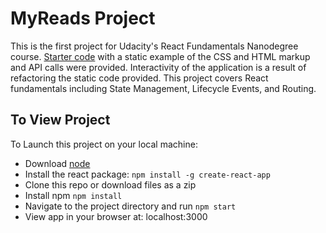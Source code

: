 # MyReads Project

This is the first project for Udacity's React Fundamentals Nanodegree course. [Starter code](https://github.com/udacity/reactnd-project-myreads-starter) with a static example of the CSS and HTML markup and API calls were provided. Interactivity of the application is a result of refactoring the static code provided. This project covers React fundamentals including State Management, Lifecycle Events, and Routing.

## To View Project

To Launch this project on your local machine:
* Download [node](https://nodejs.org/en/)
* Install the react package: `npm install -g create-react-app`
* Clone this repo or download files as a zip
* Install npm `npm install`
* Navigate to the project directory and run `npm start`
* View app in your browser at: localhost:3000
